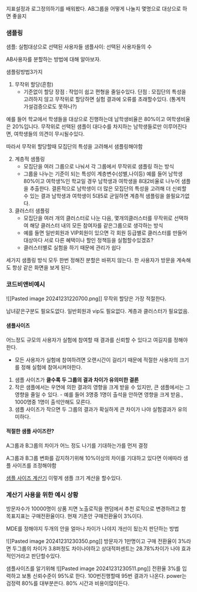  지표설정과 로그정의하기를 배워봤다.
 AB그룹을 어떻게 나눌지 몇명으로 대상으로 하면 좋을지


### 샘플링 
샘플: 실험대상으로 선택된 사용자들
샘플사이: 선택된 사용자들의 수

AB사용자를 분할하는 방법에 대해 알아보자.

샘플링방법3가지

1. 무작위 할당(흔함)
	- 기준없이 할당
 장점 : 작업이 쉽고 편형을 줄일수있다.
 단점 : 모집단의 특성을 고려하지 않고 무작위로 할당하면 실험 결과에 오류를 초래할수있다.
 (통계적 가설검증으로도 못하나?)

 예를 들어 학교에서 학생들을 대상으로 진행하는데
 남학생비율은 80%이고 여학생비율은 20%입니다.
 무작위로 선택된 샘플이 대다수를 차지하는 남학생들로만 이루어진다면, 여학생들의 의견이 무시될수있다.

따라서 무작위 할당할때 모집단의 특성을 고려해서 샘플링해야함

2. 계층적 샘플링
	- 모집단을 여러 그룹으로 나눠서 각 그룹에서 무작위로 샘플링 하는 방식
	- 그룹을 나누는 기준이 되는 특성이 계층변수(성별,나이등)
	 예를 들어 남학생 80%이고 여학생%인 학교일 경우 남학생과 여학생을 8대2비율로 나누어 샘플을 추출한다. 결론적으로 남학생이 더 많은 모집단의 특성을 고려해 더 신뢰할 수 있는 결과
	 남학생과 여학생이 5대5로 균일하면 계층적 샘플링을 쓸필요가없다.
3. 클러스터 샘플링
	- 모집단을 여러 개의 클러스터로 나눈 다음, 몇개의클러스터를 무작위로 선택하여 해당 클러스터 내의 모든 참여자를 같은그룹으로 생각하는 방식
	- 예를 들면 일반회원과 VIP회원이 있으면 각 회원 등급별로 클러스터를 만들어 대상마다 서로 다른 혜택이나 할인 정책등을 실험할수있겠죠?
	- 클러스터별로 실험을 하기 때문에 관리가 쉽다

세가지 샘플링 방식 모두 한번 정해진 분할은 바뀌지 않는다.
한 사용자가 방문을 계속해도 항상 같은 화면을 보게 된다.

### 코드비앤비예시
![[Pasted image 20241231220700.png]]
무작위 할당은 가장 적절한다.

남녀같은구분도 필요도없다.
일반회원과 vip도 필요없다. 계층과 클러스터가 필요없음.
#### 샘플사이즈
어느정도 규모의 사용자가 실험에 참여할 때 결과를 신뢰할 수 있다고 여길지를 정해야한다. 
- 모든 사용자가 실험에 참여하려면 오랜시간이 걸리기 때문에 적절한 사용자의 크기를 정해 실험에 참여시켜야한다.

1. 샘플 사이즈가 **클수록 두 그룹의 결과 차이가 유의미한 결론**
2. 작은 샘플에서는 우연에 의한 결과의 영향을 크게 받을 수 있지만, 큰 샘플에서는 그 영향을 줄일 수 있다. - 예를 들어 3명중 1명이 출석을 안하면 영향을 크게 받음., 1000명중 1명이 출석안해도 모른다.
3. 샘플 사이즈가 작으면 두 그룹의 결과가 확실하게 큰 차이가 나야 실험결과가 유의미하다.

#### 적절한 샘플 사이즈란?
A그룹과 B그룹의 차이가 어느 정도 나기를 기대하는가를 먼저 결정

A그룹과 B그룹 변화를 감지하기위해 10%이상의 차이를 기대하고 있다면 이에따라 샘플 사이즈를 조정해야함


[샘플 사이즈 계산기](https://www.abtasty.com/sample-size-calculator/)
이렇게 샘플 크기 계산을 할수있다.

### 계산기 사용을 위한 예시 상황
방문자수가 10000명이 상품 지면
노출로직을 랜덤에서 추천 로직으로 변경하려고 함
목표지표는 구매전환율이다.
현재 기존안 구매전환율이 3%이다.

MDE를 정해야지 두개의 안을 얼마나 차이가 나야지 개선이 됬는지 판단하는 방법

![[Pasted image 20241231230350.png]]
방문자가 1만명이고 구매 전환율이 3%라면 
두그룹의 차이가 3.8퍼정도 차이나야하고 상대적퍼센트는 28.78%차이가 나야 효과적인거라고 판단할수있다.

샘플사이즈를 알기위해
![[Pasted image 20241231230511.png]]
전환율 3%를 입력하고
보통 신뢰수준이 95%로 한다.
100번진행할때 95번 결과가 나온다.
power는 검정력 80%를 대부분쓴다. 
80% 시간과 비용이많이든다.